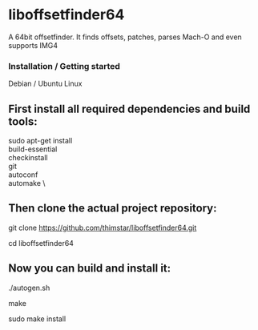 # liboffsetfinder64
A 64bit offsetfinder. It finds offsets, patches, parses Mach-O and even supports IMG4

### Installation / Getting started
Debian / Ubuntu Linux
## First install all required dependencies and build tools:

sudo apt-get install \
	build-essential \
	checkinstall \
	git \
	autoconf \
	automake \

## Then clone the actual project repository:

git clone https://github.com/thimstar/liboffsetfinder64.git

cd liboffsetfinder64

## Now you can build and install it:

./autogen.sh

make

sudo make install
